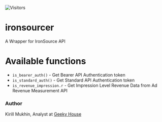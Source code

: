 ![Visitors](https://api.visitorbadge.io/api/visitors?path=https%3A%2F%2Fgithub.com%2Fmuzerow%2Fironsourcer&label=Visitors&countColor=%23263759&style=plastic)
# ironsourcer
 A Wrapper for IronSource API

# Available functions

* `is_bearer_auth()` - Get Bearer API Authentication token
* `is_standard_auth()` - Get Standard API Authentication token
* `is_revenue_impression.r` - Get Impression Level Revenue Data from Ad Revenue Measurement API

### Author

Kirill Mukhin, Analyst at [Geeky House](https://geeky.house/)
